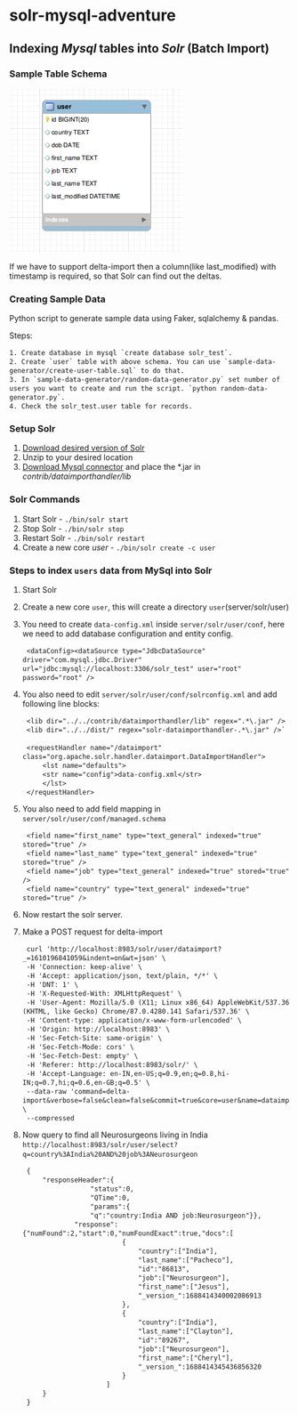 # solr-mysql-adventure

## Indexing _Mysql_ tables into _Solr_ (Batch Import)

### Sample Table Schema 

![SampleTableSchema ](./images/user_schema.png)

If we have to support delta-import then a column(like last_modified) with timestamp is required, so that Solr can find out the deltas.

### Creating Sample Data

Python script to generate sample data using Faker, sqlalchemy & pandas.

  Steps:

    1. Create database in mysql `create database solr_test`.
    2. Create `user` table with above schema. You can use `sample-data-generator/create-user-table.sql` to do that.
    3. In `sample-data-generator/random-data-generator.py` set number of users you want to create and run the script. `python random-data-generator.py`.
    4. Check the solr_test.user table for records.

### Setup Solr

<ol>
<li><a href="https://lucene.apache.org/solr/downloads.html"> Download desired version of Solr</a></li>

<li>Unzip to your desired location</li>

<li><a href="https://dev.mysql.com/downloads/file/?id=498587">Download Mysql connector</a> and place the *.jar in <i>contrib/dataimporthandler/lib</i></li>
</ol>

### Solr Commands

1. Start Solr  - `./bin/solr start`
2. Stop Solr  - `./bin/solr stop`
3. Restart Solr -    `./bin/solr restart`
4. Create a new core *user* - `./bin/solr create -c user`

### Steps to index `users` data from MySql into Solr

1. Start Solr
2. Create a new core `user`, this will create a directory `user`(server/solr/user) 
3. You need to create `data-config.xml` inside `server/solr/user/conf`, here we need to add database configuration and entity config.

        <dataConfig><dataSource type="JdbcDataSource" driver="com.mysql.jdbc.Driver" url="jdbc:mysql://localhost:3306/solr_test" user="root" password="root" />
    <document>
        <entity name="user" pk="id" deltaImportQuery="SELECT id,first_name,last_name, job, country from user WHERE id='${dih.delta.id}'" deltaQuery="SELECT id,first_name,last_name, job, country FROM user  WHERE last_modified > '${dih.last_index_time}'" query="select id,first_name,last_name, job, country from user">
        <field column="id" name="id" />
        <field column="first_name" name="first_name"/>
        <field column="last_name" name="last_name"/>
        <field column="job" name="job"/>
        <field column="country" name="country"/>
        </entity>
    </document>
        </dataConfig>

4. You also need to edit `server/solr/user/conf/solrconfig.xml` and add following line blocks:
    
        <lib dir="../../contrib/dataimporthandler/lib" regex=".*\.jar" />
        <lib dir="../../dist/" regex="solr-dataimporthandler-.*\.jar" />`
        
        <requestHandler name="/dataimport" class="org.apache.solr.handler.dataimport.DataImportHandler">
            <lst name="defaults">
            <str name="config">data-config.xml</str>
            </lst>
        </requestHandler>

5. You also need to add field mapping in `server/solr/user/conf/managed.schema`    

        <field name="first_name" type="text_general" indexed="true" stored="true" />
        <field name="last_name" type="text_general" indexed="true" stored="true" />
        <field name="job" type="text_general" indexed="true" stored="true" />
        <field name="country" type="text_general" indexed="true" stored="true" />

6. Now restart the solr server.
7. Make a POST request for delta-import 
    
        curl 'http://localhost:8983/solr/user/dataimport?_=1610196841059&indent=on&wt=json' \
        -H 'Connection: keep-alive' \
        -H 'Accept: application/json, text/plain, */*' \
        -H 'DNT: 1' \
        -H 'X-Requested-With: XMLHttpRequest' \
        -H 'User-Agent: Mozilla/5.0 (X11; Linux x86_64) AppleWebKit/537.36 (KHTML, like Gecko) Chrome/87.0.4280.141 Safari/537.36' \
        -H 'Content-type: application/x-www-form-urlencoded' \
        -H 'Origin: http://localhost:8983' \
        -H 'Sec-Fetch-Site: same-origin' \
        -H 'Sec-Fetch-Mode: cors' \
        -H 'Sec-Fetch-Dest: empty' \
        -H 'Referer: http://localhost:8983/solr/' \
        -H 'Accept-Language: en-IN,en-US;q=0.9,en;q=0.8,hi-IN;q=0.7,hi;q=0.6,en-GB;q=0.5' \
        --data-raw 'command=delta-import&verbose=false&clean=false&commit=true&core=user&name=dataimport' \
        --compressed

8. Now query to find all Neurosurgeons living in India `http://localhost:8983/solr/user/select?q=country%3AIndia%20AND%20job%3ANeurosurgeon`

        {
            "responseHeader":{
                        "status":0,
                        "QTime":0,
                        "params":{
                        "q":"country:India AND job:Neurosurgeon"}},
                    "response":{"numFound":2,"start":0,"numFoundExact":true,"docs":[
                                {
                                    "country":["India"],
                                    "last_name":["Pacheco"],
                                    "id":"86813",
                                    "job":["Neurosurgeon"],
                                    "first_name":["Jesus"],
                                    "_version_":1688414340002086913
                                },
                                {
                                    "country":["India"],
                                    "last_name":["Clayton"],
                                    "id":"89267",
                                    "job":["Neurosurgeon"],
                                    "first_name":["Cheryl"],
                                    "_version_":1688414345436856320
                                }
                            ]
            }
        }









